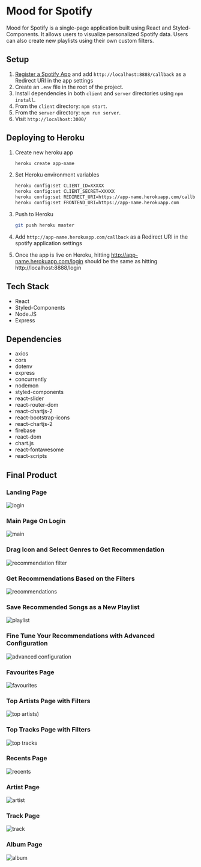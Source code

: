 # Mood for Spotify

Mood for Spotify is a single-page application built using React and Styled-Components. It allows users to visualize personalized Spotify data. Users can also create new playlists using their own custom filters.

## Setup

1. [Register a Spotify App](https://developer.spotify.com/dashboard/applications) and add `http://localhost:8888/callback` as a Redirect URI in the app settings
1. Create an `.env` file in the root of the project.
1. Install dependencies in both `client` and `server` directories using `npm install`. 
1. From the `client` directory: `npm start`.
1. From the `server` directory: `npm run server`.
1. Visit `http://localhost:3000/`

## Deploying to Heroku

1. Create new heroku app

   ```bash
   heroku create app-name
   ```

2. Set Heroku environment variables

   ```bash
   heroku config:set CLIENT_ID=XXXXX
   heroku config:set CLIENT_SECRET=XXXXX
   heroku config:set REDIRECT_URI=https://app-name.herokuapp.com/callback
   heroku config:set FRONTEND_URI=https://app-name.herokuapp.com
   ```

3. Push to Heroku

   ```bash
   git push heroku master
   ```

4. Add `http://app-name.herokuapp.com/callback` as a Redirect URI in the spotify application settings

5. Once the app is live on Heroku, hitting http://app-name.herokuapp.com/login should be the same as hitting http://localhost:8888/login

## Tech Stack

- React
- Styled-Components
- Node.JS
- Express

## Dependencies

- axios
- cors
- dotenv
- express
- concurrently
- nodemon
- styled-components
- react-slider
- react-router-dom
- react-chartjs-2
- react-bootstrap-icons
- react-chartjs-2
- firebase
- react-dom
- chart.js
- react-fontawesome
- react-scripts

## Final Product

### Landing Page
![login](https://user-images.githubusercontent.com/79837402/170193514-986341fb-a74b-4636-b065-811b807357ca.png)

### Main Page On Login
![main](https://user-images.githubusercontent.com/79837402/170193952-7044e83e-76f1-4d5c-8e06-cf39232ae6bf.png)

### Drag Icon and Select Genres to Get Recommendation
![recommendation filter](https://user-images.githubusercontent.com/79837402/170196936-3f682b91-e60b-4fcf-911e-ed584cd028b2.png)

### Get Recommendations Based on the Filters
![recommendations](https://user-images.githubusercontent.com/79837402/170197154-46a65171-7d54-42e1-8f61-fc622dc81b47.png)

### Save Recommended Songs as a New Playlist
![playlist](https://user-images.githubusercontent.com/79837402/170197467-72626a61-ad0f-4f95-aacc-756a28aae2fa.png)

### Fine Tune Your Recommendations with Advanced Configuration
![advanced configuration](https://user-images.githubusercontent.com/79837402/170198064-ce7cc499-ffbb-4ebc-8fbb-dc610fabcf21.png)

### Favourites Page
![favourites](https://user-images.githubusercontent.com/79837402/170194296-48548e0b-4736-4a78-b5ac-84feed36a987.png)

### Top Artists Page with Filters
![top artists)](https://user-images.githubusercontent.com/79837402/170194962-072a7712-7387-41d6-a6f0-e841d50685ba.png)

### Top Tracks Page with Filters
![top tracks](https://user-images.githubusercontent.com/79837402/170195113-987fda72-f740-4a73-8c53-e61f2c6a4d77.png)

### Recents Page
![recents](https://user-images.githubusercontent.com/79837402/170195224-38860ad1-98c1-4ce9-8766-2426a6cea86e.png)

### Artist Page
![artist](https://user-images.githubusercontent.com/79837402/170195497-092f9474-a998-4cc6-a1c4-2ed5a3da86ab.png)

### Track Page
![track](https://user-images.githubusercontent.com/79837402/170195694-5e867e7c-0e75-4306-ba25-fe678db947ae.png)

### Album Page
![album](https://user-images.githubusercontent.com/79837402/170195843-fc7b33d5-c3a1-4b3d-91c7-0aa3edfdba56.png)
